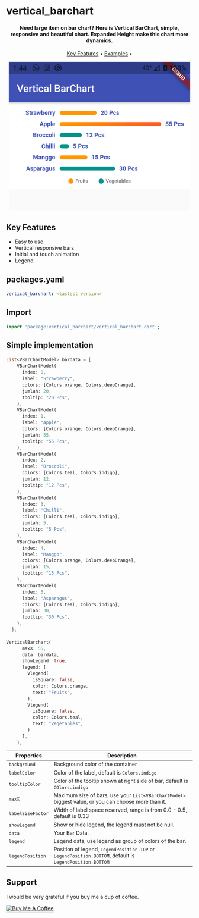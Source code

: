 # vertical_barchart

<h4 align="center">
  Need large item on bar chart? Here is Vertical BarChart, simple, responsive and beautiful chart. Expanded Height make this chart more dynamics.
</h4>

<p align="center">
  <a href="#key-features">Key Features</a> •
  <a href="https://github.com/nizarhdt/vertical_barchart/tree/master/example">Examples</a> •
</p>

<p align="center">
  <img src="https://github.com/nizarhdt/vertical_barchart/blob/master/screenshot/ss-simple.png?raw=true" height="400" alt="Vertical BarChart" />
</p>

## Key Features

* Easy to use
* Vertical responsive bars
* Initial and touch animation
* Legend

## packages.yaml
```yaml
vertical_barchart: <lastest version>
```

## Import
```dart
import 'package:vertical_barchart/vertical_barchart.dart';
```

## Simple implementation

```dart
List<VBarChartModel> bardata = [
    VBarChartModel(
      index: 0,
      label: "Strawberry",
      colors: [Colors.orange, Colors.deepOrange],
      jumlah: 20,
      tooltip: "20 Pcs",
    ),
    VBarChartModel(
      index: 1,
      label: "Apple",
      colors: [Colors.orange, Colors.deepOrange],
      jumlah: 55,
      tooltip: "55 Pcs",
    ),
    VBarChartModel(
      index: 2,
      label: "Broccoli",
      colors: [Colors.teal, Colors.indigo],
      jumlah: 12,
      tooltip: "12 Pcs",
    ),
    VBarChartModel(
      index: 3,
      label: "Chilli",
      colors: [Colors.teal, Colors.indigo],
      jumlah: 5,
      tooltip: "5 Pcs",
    ),
    VBarChartModel(
      index: 4,
      label: "Manggo",
      colors: [Colors.orange, Colors.deepOrange],
      jumlah: 15,
      tooltip: "15 Pcs",
    ),
    VBarChartModel(
      index: 5,
      label: "Asparagus",
      colors: [Colors.teal, Colors.indigo],
      jumlah: 30,
      tooltip: "30 Pcs",
    ),
  ];
  
VerticalBarchart(
      maxX: 55,
      data: bardata,
      showLegend: true,
      legend: [
        Vlegend(
          isSquare: false,
          color: Colors.orange,
          text: "Fruits",
        ),
        Vlegend(
          isSquare: false,
          color: Colors.teal,
          text: "Vegetables",
        )
      ],
    ),
```

|  Properties |   Description|
| ------------ | ------------ |
|`background`|Background color of the container|
|`labelColor`|Color of the label, default is `Colors.indigo`|
|`tooltipColor`|Color of the tooltip shown at right side of bar, default is `COlors.indigo`|
|`maxX`|Maximum size of bars, use your `List<VBarChartModel>` biggest value, or you can choose more than it.	|
|`labelSizeFactor`|Width of label space reserved, range is from 0.0 - 0.5, default is 0.33|
|`showLegend`|Show or hide legend, the legend must not be null.|
|`data`|Your Bar Data.|
|`legend`|Legend data, use legend as group of colors of the bar.|
|`legendPosition`|Position of legend, `LegendPosition.TOP` or `LegendPosition.BOTTOM`, default is `LegendPosition.BOTTOM`|

## Support

I would be very grateful if you buy me a cup of coffee.

<a href="https://www.buymeacoffee.com/nizarhdt" target="_blank"><img src="https://www.buymeacoffee.com/assets/img/custom_images/purple_img.png" alt="Buy Me A Coffee" style="height: 41px !important;width: 174px !important;box-shadow: 0px 3px 2px 0px rgba(190, 190, 190, 0.5) !important;-webkit-box-shadow: 0px 3px 2px 0px rgba(190, 190, 190, 0.5) !important;" ></a>